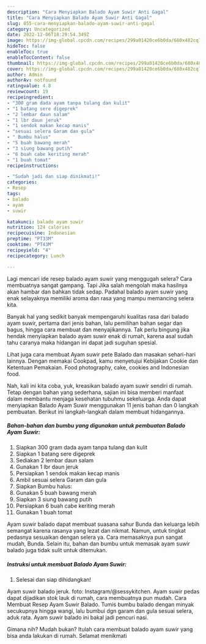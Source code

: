 ```yaml
---
description: "Cara Menyiapkan Balado Ayam Suwir Anti Gagal"
title: "Cara Menyiapkan Balado Ayam Suwir Anti Gagal"
slug: 855-cara-menyiapkan-balado-ayam-suwir-anti-gagal
category: Uncategorized
date: 2022-12-06T18:29:54.349Z
image: https://img-global.cpcdn.com/recipes/299a01420ce6b0da/680x482cq70/balado-ayam-suwir-foto-resep-utama.jpg
hideToc: false
enableToc: true
enableTocContent: false
thumbnail: https://img-global.cpcdn.com/recipes/299a01420ce6b0da/680x482cq70/balado-ayam-suwir-foto-resep-utama.jpg
cover: https://img-global.cpcdn.com/recipes/299a01420ce6b0da/680x482cq70/balado-ayam-suwir-foto-resep-utama.jpg
author: Admin
authorAv: notfound
ratingvalue: 4.8
reviewcount: 19
recipeingredient:
- "300 gram dada ayam tanpa tulang dan kulit"
- "1 batang sere digeprek"
- "2 lembar daun salam"
- "1 lbr daun jeruk"
- "1 sendok makan kecap manis"
- "sesuai selera Garam dan gula"
- " Bumbu halus"
- "5 buah bawang merah"
- "3 siung bawang putih"
- "6 buah cabe keriting merah"
- "1 buah tomat"
recipeinstructions:

- "Sudah jadi dan siap dinikmati!"
categories:
- Resep
tags:
- balado
- ayam
- suwir

katakunci: balado ayam suwir 
nutrition: 124 calories
recipecuisine: Indonesian
preptime: "PT33M"
cooktime: "PT43M"
recipeyield: "4"
recipecategory: Lunch

---
```



Lagi mencari ide resep balado ayam suwir yang menggugah selera? Cara membuatnya sangat gampang. Tapi Jika salah mengolah maka hasilnya akan hambar dan bahkan tidak sedap. Padahal balado ayam suwir yang enak selayaknya memiliki aroma dan rasa yang mampu memancing selera kita.


Banyak hal yang sedikit banyak mempengaruhi kualitas rasa dari balado ayam suwir, pertama dari jenis bahan, lalu pemilihan bahan segar dan bagus, hingga cara membuat dan menyajikannya. Tak perlu bingung jika hendak menyiapkan balado ayam suwir enak di rumah, karena asal sudah tahu caranya maka hidangan ini dapat jadi suguhan spesial.

Lihat juga cara membuat Ayam suwir pete Balado dan masakan sehari-hari lainnya. Dengan memakai Cookpad, kamu menyetujui Kebijakan Cookie dan Ketentuan Pemakaian. Food photography, cake, cookies and Indonesian food.


Nah, kali ini kita coba, yuk, kreasikan balado ayam suwir sendiri di rumah. Tetap dengan bahan yang sederhana, sajian ini bisa memberi manfaat dalam membantu menjaga kesehatan tubuhmu sekeluarga. Anda dapat menyiapkan Balado Ayam Suwir menggunakan 11 jenis bahan dan 0 langkah pembuatan. Berikut ini langkah-langkah dalam membuat hidangannya.

<!--inarticleads1-->

##### Bahan-bahan dan bumbu yang digunakan untuk pembuatan Balado Ayam Suwir:

1. Siapkan 300 gram dada ayam tanpa tulang dan kulit
1. Siapkan 1 batang sere digeprek
1. Sediakan 2 lembar daun salam
1. Gunakan 1 lbr daun jeruk
1. Persiapkan 1 sendok makan kecap manis
1. Ambil sesuai selera Garam dan gula
1. Siapkan  Bumbu halus:
1. Gunakan 5 buah bawang merah
1. Siapkan 3 siung bawang putih
1. Persiapkan 6 buah cabe keriting merah
1. Gunakan 1 buah tomat


Ayam suwir balado dapat membuat suasana sahur Bunda dan keluarga lebih semangat karena rasanya yang lezat dan nikmat. Namun, untuk tingkat pedasnya sesuaikan dengan selera ya. Cara memasaknya pun sangat mudah, Bunda. Selain itu, bahan dan bumbu untuk memasak ayam suwir balado juga tidak sulit untuk ditemukan. 

<!--inarticleads2-->

##### Instruksi untuk membuat Balado Ayam Suwir:


1. Selesai dan siap dihidangkan!

Ayam suwir balado jeruk. foto: Instagram/@sessykitchen. Ayam suwir pedas dapat dijadikan stok lauk di rumah, cara membuatnya pun mudah. Cara Membuat Resep Ayam Suwir Balado. Tumis bumbu balado dengan minyak secukupnya hingga wangi, lalu bumbui dgn garam dan gula sesuai selera, aduk rata. Ayam suwir balado ini bakal jadi pencuri nasi. 

Gimana nih? Mudah bukan? Itulah cara membuat balado ayam suwir yang bisa anda lakukan di rumah. Selamat menikmati
